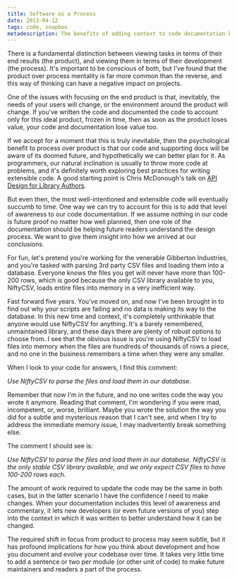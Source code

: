 ```yaml
---
title: Software as a Process
date: 2013-04-12
tags: code, soapbox
metadescription: The benefits of adding context to code documentation by viewing software as a process.
---
```


There is a fundamental distinction between viewing tasks in
terms of their end results (the product), and viewing them in terms of their
development (the process). It's important to be conscious of both, but I've
found that the product over process mentality is far more common than the
reverse, and this way of thinking can have a negative impact on projects.

One of the issues with focusing on the end product is that, inevitably, the
needs of your users will change, or the environment around the product will
change. If you've written the code and documented the code to account only for
this ideal product, frozen in time, then as soon as the product loses value,
your code and documentation lose value too.

If we accept for a moment that this is truly inevitable, then the psychological
benefit to process over product is that our code and supporting docs will be
aware of its doomed future, and hypothetically we can better plan for it. As
programmers, our natural inclination is usually to throw more code at problems,
and it's definitely worth exploring best practices for writing extensible
code. A good starting point is Chris McDonough's talk on [API Design for Library
Authors](http://pyvideo.org/video/1705/api-design-for-library-authors).

But even then, the most well-intentioned and extensible code will eventually
succumb to time. One way we can try to account for this is to add that level of
awareness to our code documentation. If we assume nothing in our code is future
proof no matter how well planned, then one role of the documentation should be
helping future readers understand the design process. We want to give them
insight into how we arrived at our conclusions.

For fun, let's pretend you're working for the venerable Gibberton Industries,
and you're tasked with parsing 3rd party CSV files and loading them into a
database. Everyone knows the files you get will never have more than 100-200
rows, which is good because the only CSV library available to you, NiftyCSV,
loads entire files into memory in a very inefficient way.

Fast forward five years. You've moved on, and now I've been brought in to find
out why your scripts are failing and no data is making its way to the database.
In this new time and context, it's completely unthinkable that anyone would
use NiftyCSV for anything. It's a barely remembered, unmaintained library, and
these days there are plenty of robust options to choose from. I see that the
obvious issue is you're using NiftyCSV to load files into memory when the files
are hundreds of thousands of rows a piece, and no one in the business remembers
a time when they were any smaller.

When I look to your code for answers, I find this comment:

*Use NiftyCSV to parse the files and load them in our database.*

Remember that now I'm in the future, and no one writes code the way you wrote it
anymore. Reading that comment, I'm wondering if you were mad, incompetent, or,
worse, brilliant. Maybe you wrote the solution the way you did for a subtle and
mysterious reason that I can't see, and when I try to address the immediate
memory issue, I may inadvertently break something else.

The comment I should see is:

*Use NiftyCSV to parse the files and load them in our database. NiftyCSV
is the only stable CSV library available, and we only expect CSV files
to have 100-200 rows each.*

The amount of work required to update the code may be the same in both cases,
but in the latter scenario I have the confidence I need to make changes. When
your documentation includes this level of awareness and commentary, it lets new
developers (or even future versions of you) step into the context in which it
was written to better understand how it can be changed.

The required shift in focus from product to process may seem subtle, but it has
profound implications for how you think about development and how you document
and evolve your codebase over time. It takes very little time to add a sentence
or two per module (or other unit of code) to make future maintainers and
readers a part of the process.
